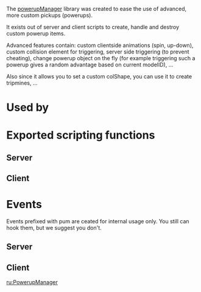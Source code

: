 The [powerupManager](/docs/powerupmanager.md "wikilink") library was created to ease the use of advanced, more custom pickups (powerups).

It exists out of server and client scripts to create, handle and destroy custom powerup items.

Advanced features contain: custom clientside animations (spin, up-down), custom collision element for triggering, server side triggering (to prevent cheating), change powerup object on the fly (for example triggering such a powerup gives a random advantage based on current modelID), ...

Also since it allows you to set a custom colShape, you can use it to create tripmines, ...

Used by
=======

Exported scripting functions
============================

Server
------

Client
------

Events
======

Events prefixed with pum are ceated for internal usage only. You still can hook them, but we suggest you don't.

Server
------

Client
------

[ru:PowerupManager](/docs/ru:powerupmanager.md "wikilink")
